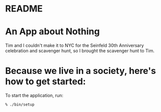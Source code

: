 # README

# An App about Nothing
Tim and I couldn't make it to NYC for the Seinfeld 30th Anniversary celebration
and scavenger hunt, so I brought the scavenger hunt to Tim.

# Because we live in a society, here's how to get started:
To start the application, run:

    % ./bin/setup
